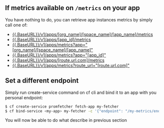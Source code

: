 ## If metrics available on `/metrics` on your app

You have nothing to do, you can retrieve app instances metrics by simply call one of: 
- [{{.BaseURL}}/v1/apps/\[org_name\]/\[space_name\]/\[app_name\]/metrics]({{.BaseURL}}/v1/apps/<org_name>/<space_name>/<app_name>/metrics)
- [{{.BaseURL}}/v1/apps/\[app_id\]/metrics]({{.BaseURL}}/v1/apps/<app_id>/metrics)
- [{{.BaseURL}}/v1/apps/metrics?app="\[org_name\]/\[space_name\]/\[app_name\]"]({{.BaseURL}}/v1/apps/metrics?app="\[org_name\]/\[space_name\]/\[app_name\]")
- [{{.BaseURL}}/v1/apps/metrics?app="\[app_id\]"]({{.BaseURL}}/v1/apps/metrics?app="\[app_id\]")
- [{{.BaseURL}}/v1/apps/\[route.url.com\]/metrics]({{.BaseURL}}/v1/apps/<route.url.com>/metrics)
- [{{.BaseURL}}/v1/apps/metrics?route_url="\[route.url.com\]"]({{.BaseURL}}/v1/apps/metrics?route_url="\[route.url.com\]")



## Set a different endpoint

Simply run create-service command on cf cli and bind it to an app with you personal endpoint:
```bash
$ cf create-service promfetcher fetch-app my-fetcher
$ cf bind-service <my-app> my-fetcher -c '{"endpoint": "/my-metrics/endpoint"}'
```

You will now be able to do what describe in previous section